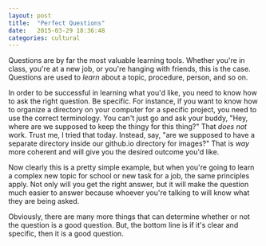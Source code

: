 ```yaml
---
layout: post
title:  "Perfect Questions"
date:   2015-03-29 18:36:48
categories: cultural
---
```


Questions are by far the most valuable learning tools. Whether you're in class, you're at a new job, or you're hanging with friends, this is the case. Questions are used to _learn_ about a topic, procedure, person, and so on.

In order to be successful in learning what you'd like, you need to know how to ask the right question. Be specific. For instance, if you want to know how to organize a directory on your computer for a specific project, you need to use the correct terminology. You can't just go and ask your buddy, "Hey, where are we supposed to keep the thingy for this thing?" That _does not_ work. Trust me, I tried that today. Instead, say, "are we supposed to have a separate directory inside our github.io directory for images?" That is _way_ more coherent and will give you the desired outcome you'd like.

Now clearly this is a pretty simple example, but when you're going to learn a complex new topic for school or new task for a job, the same principles apply. Not only will you get the right answer, but it will make the question much easier to answer because whoever you're talking to will know what they are being asked.

Obviously, there are many more things that can determine whether or not the question is a good question. But, the bottom line is if it's clear and specific, then it is a good question.